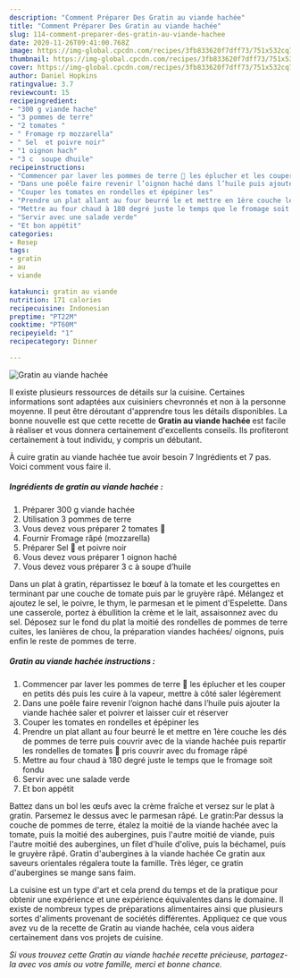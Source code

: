 ```yaml
---
description: "Comment Préparer Des Gratin au viande hachée"
title: "Comment Préparer Des Gratin au viande hachée"
slug: 114-comment-preparer-des-gratin-au-viande-hachee
date: 2020-11-26T09:41:00.768Z
image: https://img-global.cpcdn.com/recipes/3fb833620f7dff73/751x532cq70/gratin-au-viande-hachee-photo-principale-de-la-recette.jpg
thumbnail: https://img-global.cpcdn.com/recipes/3fb833620f7dff73/751x532cq70/gratin-au-viande-hachee-photo-principale-de-la-recette.jpg
cover: https://img-global.cpcdn.com/recipes/3fb833620f7dff73/751x532cq70/gratin-au-viande-hachee-photo-principale-de-la-recette.jpg
author: Daniel Hopkins
ratingvalue: 3.7
reviewcount: 15
recipeingredient:
- "300 g viande hache"
- "3 pommes de terre"
- "2 tomates "
- " Fromage rp mozzarella"
- " Sel  et poivre noir"
- "1 oignon hach"
- "3 c  soupe dhuile"
recipeinstructions:
- "Commencer par laver les pommes de terre 🥔 les éplucher et les couper en petits dés puis les cuire à la vapeur, mettre à côté saler légèrement"
- "Dans une poêle faire revenir l’oignon haché dans l’huile puis ajouter la viande hachée saler et poivrer et laisser cuir et réserver"
- "Couper les tomates en rondelles et épépiner les"
- "Prendre un plat allant au four beurré le et mettre en 1ère couche les dés de pommes de terre puis couvrir avec de la viande hachée puis repartir les rondelles de tomates 🍅 pris couvrir avec du fromage râpé"
- "Mettre au four chaud à 180 degré juste le temps que le fromage soit fondu"
- "Servir avec une salade verde"
- "Et bon appétit"
categories:
- Resep
tags:
- gratin
- au
- viande

katakunci: gratin au viande 
nutrition: 171 calories
recipecuisine: Indonesian
preptime: "PT22M"
cooktime: "PT60M"
recipeyield: "1"
recipecategory: Dinner

---
```



![Gratin au viande hachée](https://img-global.cpcdn.com/recipes/3fb833620f7dff73/751x532cq70/gratin-au-viande-hachee-photo-principale-de-la-recette.jpg)

Il existe plusieurs ressources de détails sur la cuisine. Certaines informations sont adaptées aux cuisiniers chevronnés et non à la personne moyenne. Il peut être déroutant d'apprendre tous les détails disponibles. La bonne nouvelle est que cette recette de <strong> Gratin au viande hachée </strong> est facile à réaliser et vous donnera certainement d'excellents conseils. Ils profiteront certainement à tout individu, y compris un débutant.

<!--inarticleads1-->

À cuire gratin au viande hachée tue avoir besoin 7 Ingrédients et 7 pas. Voici comment vous faire il.

##### Ingrédients de gratin au viande hachée :

1. Préparer 300 g viande hachée
1. Utilisation 3 pommes de terre
1. Vous devez vous préparer 2 tomates 🍅
1. Fournir  Fromage râpé (mozzarella)
1. Préparer  Sel 🧂 et poivre noir
1. Vous devez vous préparer 1 oignon haché
1. Vous devez vous préparer 3 c à soupe d’huile


Dans un plat à gratin, répartissez le bœuf à la tomate et les courgettes en terminant par une couche de tomate puis par le gruyère râpé. Mélangez et ajoutez le sel, le poivre, le thym, le parmesan et le piment d&#39;Espelette. Dans une casserole, portez à ébullition la crème et le lait, assaisonnez avec du sel. Déposez sur le fond du plat la moitié des rondelles de pommes de terre cuites, les lanières de chou, la préparation viandes hachées/ oignons, puis enfin le reste de pommes de terre. 

<!--inarticleads2-->

##### Gratin au viande hachée instructions :

1. Commencer par laver les pommes de terre 🥔 les éplucher et les couper en petits dés puis les cuire à la vapeur, mettre à côté saler légèrement
1. Dans une poêle faire revenir l’oignon haché dans l’huile puis ajouter la viande hachée saler et poivrer et laisser cuir et réserver
1. Couper les tomates en rondelles et épépiner les
1. Prendre un plat allant au four beurré le et mettre en 1ère couche les dés de pommes de terre puis couvrir avec de la viande hachée puis repartir les rondelles de tomates 🍅 pris couvrir avec du fromage râpé
1. Mettre au four chaud à 180 degré juste le temps que le fromage soit fondu
1. Servir avec une salade verde
1. Et bon appétit


Battez dans un bol les œufs avec la crème fraîche et versez sur le plat à gratin. Parsemez le dessus avec le parmesan râpé. Le gratin:Par dessus la couche de pommes de terre, étalez la moitié de la viande hachée avec la tomate, puis la moitié des aubergines, puis l&#39;autre moitié de viande, puis l&#39;autre moitié des aubergines, un filet d&#39;huile d&#39;olive, puis la béchamel, puis le gruyère râpé. Gratin d&#39;aubergines à la viande hachée Ce gratin aux saveurs orientales régalera toute la famille. Très léger, ce gratin d&#39;aubergines se mange sans faim. 

<!--inarticleads1-->

<p>
La cuisine est un type d'art et cela prend du temps et de la pratique pour obtenir une expérience et une expérience équivalentes dans le domaine. Il existe de nombreux types de préparations alimentaires ainsi que plusieurs sortes d'aliments provenant de sociétés différentes. Appliquez ce que vous avez vu de la recette de Gratin au viande hachée, cela vous aidera certainement dans vos projets de cuisine.
</p>

<p>
<i>Si vous trouvez cette Gratin au viande hachée recette précieuse, partagez-la avec vos amis ou votre famille, merci et bonne chance.</i>
</p>
